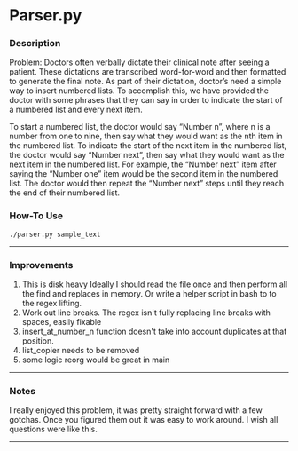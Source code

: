 # Parser.py 

### Description 
Problem: Doctors often verbally dictate their clinical note after seeing a patient. These
dictations are transcribed word-for-word and then formatted to generate the final note. As part
of their dictation, doctor’s need a simple way to insert numbered lists. To accomplish this, we
have provided the doctor with some phrases that they can say in order to indicate the start of a
numbered list and every next item.

To start a numbered list, the doctor would say “Number n”, where n is a number from one to
nine, then say what they would want as the nth item in the numbered list. To indicate the start
of the next item in the numbered list, the doctor would say “Number next”, then say what they
would want as the next item in the numbered list. For example, the “Number next” item after
saying the “Number one” item would be the second item in the numbered list. The doctor
would then repeat the “Number next” steps until they reach the end of their numbered list.



### How-To Use
```
./parser.py sample_text
```
-----
### Improvements
1. This is disk heavy
    Ideally I should read the file once and then perform all the find and replaces in memory. 
    Or write a helper script in bash to to the regex lifting. 
2. Work out line breaks. The regex isn't fully replacing line breaks with spaces, easily fixable 
3. insert_at_number_n function doesn't take into account duplicates at that position. 
4. list_copier needs to be removed
5. some logic reorg would be great in main 

-----
### Notes 

I really enjoyed this problem, it was pretty straight forward with a few gotchas. Once you figured 
them out it was easy to work around. I wish all questions were like this. 

-----


